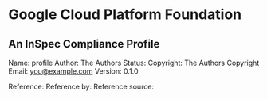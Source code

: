 # Google Cloud Platform Foundation
An InSpec Compliance Profile
---
Name: profile
Author: The Authors
Status: 
Copyright: The Authors
Copyright Email: you@example.com
Version: 0.1.0

Reference: 
Reference by: 
Reference source: 
